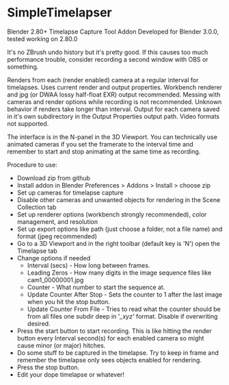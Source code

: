 # SimpleTimelapser
Blender 2.80+ Timelapse Capture Tool Addon
Developed for Blender 3.0.0, tested working on 2.80.0

It's no ZBrush undo history but it's pretty good.
If this causes too much performance trouble, consider recording a second window with OBS or something.

Renders from each (render enabled) camera at a regular interval for timelapses. Uses current render and output properties. Workbench renderer and jpg (or DWAA lossy half-float EXR) output recommended. Messing with cameras and render options while recording is not recommended. Unknown behavior if renders take longer than interval. Output for each camera saved in it's own subdirectory in the Output Properties output path. Video formats not supported.

The interface is in the N-panel in the 3D Viewport.
You can technically use animated cameras if you set the framerate to the interval time and remember to start and stop animating at the same time as recording.

Procedure to use:
- Download zip from github
- Install addon in Blender Preferences > Addons > Install > choose zip
- Set up cameras for timelapse capture
- Disable other cameras and unwanted objects for rendering in the Scene Collection tab
- Set up renderer options (workbench strongly recommended), color management, and resolution
- Set up export options like path (just choose a folder, not a file name) and format (jpeg recommended)
- Go to a 3D Viewport and in the right toolbar (default key is 'N') open the Timelapse tab
- Change options if needed
  - Interval (secs) - How long between frames.
  - Leading Zeros - How many digits in the image sequence files like cam1_00000001.jpg
  - Counter - What number to start the sequence at.
  - Update Counter After Stop - Sets the counter to 1 after the last image when you hit the stop button.
  - Update Counter From File - Tries to read what the counter should be from all files one subdir deep in '*_xyz*' format. Disable if overwriting desired.
- Press the start button to start recording. This is like hitting the render button every Interval second(s) for each enabled camera so might cause minor (or major) hitches.
- Do some stuff to be captured in the timelapse. Try to keep in frame and remember the timelapse only sees objects enabled for rendering.
- Press the stop button.
- Edit your dope timelapse or whatever!
